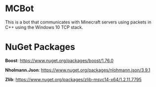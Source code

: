 # MCBot
This is a bot that communicates with Minecraft servers using packets in C++ using the Windows 10 TCP stack.

# NuGet Packages
**Boost**: https://www.nuget.org/packages/boost/1.76.0

**Nholmann.Json**: https://www.nuget.org/packages/nlohmann.json/3.9.1

**Zlib**: https://www.nuget.org/packages/zlib-msvc14-x64/1.2.11.7795

